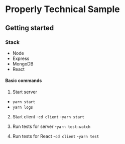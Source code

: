 # Properly Technical Sample

## Getting started

### Stack
- Node
- Express
- MongoDB
- React

#### Basic commands

1. Start server 
- `yarn start`
- `yarn logs`

2. Start client 
-`cd client`
-`yarn start`

3. Run tests for server
-`yarn test:watch`

4. Run tests for React
-`cd client`
-`yarn test`
